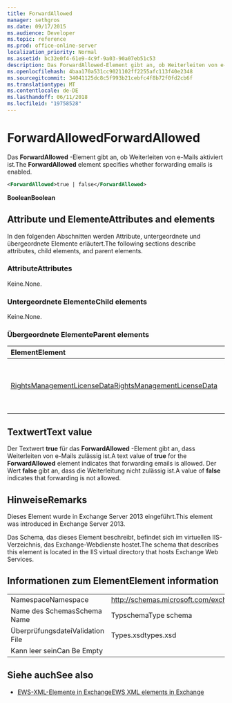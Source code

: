```yaml
---
title: ForwardAllowed
manager: sethgros
ms.date: 09/17/2015
ms.audience: Developer
ms.topic: reference
ms.prod: office-online-server
localization_priority: Normal
ms.assetid: bc32e0f4-61e9-4c9f-9a03-90a07eb51c53
description: Das ForwardAllowed-Element gibt an, ob Weiterleiten von e-Mails aktiviert ist.
ms.openlocfilehash: 4baa170a531cc9021102ff2255afc113f40e2348
ms.sourcegitcommit: 34041125dc8c5f993b21cebfc4f8b72f0fd2cb6f
ms.translationtype: MT
ms.contentlocale: de-DE
ms.lasthandoff: 06/11/2018
ms.locfileid: "19758528"
---
```

# <a name="forwardallowed"></a><span data-ttu-id="451fd-103">ForwardAllowed</span><span class="sxs-lookup"><span data-stu-id="451fd-103">ForwardAllowed</span></span>

<span data-ttu-id="451fd-104">Das **ForwardAllowed** -Element gibt an, ob Weiterleiten von e-Mails aktiviert ist.</span><span class="sxs-lookup"><span data-stu-id="451fd-104">The **ForwardAllowed** element specifies whether forwarding emails is enabled.</span></span> 
  
```XML
<ForwardAllowed>true | false</ForwardAllowed>
```

 <span data-ttu-id="451fd-105">**Boolean**</span><span class="sxs-lookup"><span data-stu-id="451fd-105">**Boolean**</span></span>
## <a name="attributes-and-elements"></a><span data-ttu-id="451fd-106">Attribute und Elemente</span><span class="sxs-lookup"><span data-stu-id="451fd-106">Attributes and elements</span></span>

<span data-ttu-id="451fd-107">In den folgenden Abschnitten werden Attribute, untergeordnete und übergeordnete Elemente erläutert.</span><span class="sxs-lookup"><span data-stu-id="451fd-107">The following sections describe attributes, child elements, and parent elements.</span></span>
  
### <a name="attributes"></a><span data-ttu-id="451fd-108">Attribute</span><span class="sxs-lookup"><span data-stu-id="451fd-108">Attributes</span></span>

<span data-ttu-id="451fd-109">Keine.</span><span class="sxs-lookup"><span data-stu-id="451fd-109">None.</span></span>
  
### <a name="child-elements"></a><span data-ttu-id="451fd-110">Untergeordnete Elemente</span><span class="sxs-lookup"><span data-stu-id="451fd-110">Child elements</span></span>

<span data-ttu-id="451fd-111">Keine.</span><span class="sxs-lookup"><span data-stu-id="451fd-111">None.</span></span>
  
### <a name="parent-elements"></a><span data-ttu-id="451fd-112">Übergeordnete Elemente</span><span class="sxs-lookup"><span data-stu-id="451fd-112">Parent elements</span></span>

|<span data-ttu-id="451fd-113">**Element**</span><span class="sxs-lookup"><span data-stu-id="451fd-113">**Element**</span></span>|<span data-ttu-id="451fd-114">**Beschreibung**</span><span class="sxs-lookup"><span data-stu-id="451fd-114">**Description**</span></span>|
|:-----|:-----|
|[<span data-ttu-id="451fd-115">RightsManagementLicenseData</span><span class="sxs-lookup"><span data-stu-id="451fd-115">RightsManagementLicenseData</span></span>](rightsmanagementlicensedata.md) <br/> |<span data-ttu-id="451fd-116">Gibt Informationen zu den Rights Management-Lizenz.</span><span class="sxs-lookup"><span data-stu-id="451fd-116">Specifies information about the rights management license.</span></span>  <br/> |
   
## <a name="text-value"></a><span data-ttu-id="451fd-117">Textwert</span><span class="sxs-lookup"><span data-stu-id="451fd-117">Text value</span></span>

<span data-ttu-id="451fd-118">Der Textwert **true** für das **ForwardAllowed** -Element gibt an, dass Weiterleiten von e-Mails zulässig ist.</span><span class="sxs-lookup"><span data-stu-id="451fd-118">A text value of **true** for the **ForwardAllowed** element indicates that forwarding emails is allowed.</span></span> <span data-ttu-id="451fd-119">Der Wert **false** gibt an, dass die Weiterleitung nicht zulässig ist.</span><span class="sxs-lookup"><span data-stu-id="451fd-119">A value of **false** indicates that forwarding is not allowed.</span></span> 
  
## <a name="remarks"></a><span data-ttu-id="451fd-120">Hinweise</span><span class="sxs-lookup"><span data-stu-id="451fd-120">Remarks</span></span>

<span data-ttu-id="451fd-121">Dieses Element wurde in Exchange Server 2013 eingeführt.</span><span class="sxs-lookup"><span data-stu-id="451fd-121">This element was introduced in Exchange Server 2013.</span></span>
  
<span data-ttu-id="451fd-122">Das Schema, das dieses Element beschreibt, befindet sich im virtuellen IIS-Verzeichnis, das Exchange-Webdienste hostet.</span><span class="sxs-lookup"><span data-stu-id="451fd-122">The schema that describes this element is located in the IIS virtual directory that hosts Exchange Web Services.</span></span>
  
## <a name="element-information"></a><span data-ttu-id="451fd-123">Informationen zum Element</span><span class="sxs-lookup"><span data-stu-id="451fd-123">Element information</span></span>

|||
|:-----|:-----|
|<span data-ttu-id="451fd-124">Namespace</span><span class="sxs-lookup"><span data-stu-id="451fd-124">Namespace</span></span>  <br/> |http://schemas.microsoft.com/exchange/services/2006/types  <br/> |
|<span data-ttu-id="451fd-125">Name des Schemas</span><span class="sxs-lookup"><span data-stu-id="451fd-125">Schema Name</span></span>  <br/> |<span data-ttu-id="451fd-126">Typschema</span><span class="sxs-lookup"><span data-stu-id="451fd-126">Type schema</span></span>  <br/> |
|<span data-ttu-id="451fd-127">Überprüfungsdatei</span><span class="sxs-lookup"><span data-stu-id="451fd-127">Validation File</span></span>  <br/> |<span data-ttu-id="451fd-128">Types.xsd</span><span class="sxs-lookup"><span data-stu-id="451fd-128">types.xsd</span></span>  <br/> |
|<span data-ttu-id="451fd-129">Kann leer sein</span><span class="sxs-lookup"><span data-stu-id="451fd-129">Can Be Empty</span></span>  <br/> ||
   
## <a name="see-also"></a><span data-ttu-id="451fd-130">Siehe auch</span><span class="sxs-lookup"><span data-stu-id="451fd-130">See also</span></span>



- [<span data-ttu-id="451fd-131">EWS-XML-Elemente in Exchange</span><span class="sxs-lookup"><span data-stu-id="451fd-131">EWS XML elements in Exchange</span></span>](ews-xml-elements-in-exchange.md)

